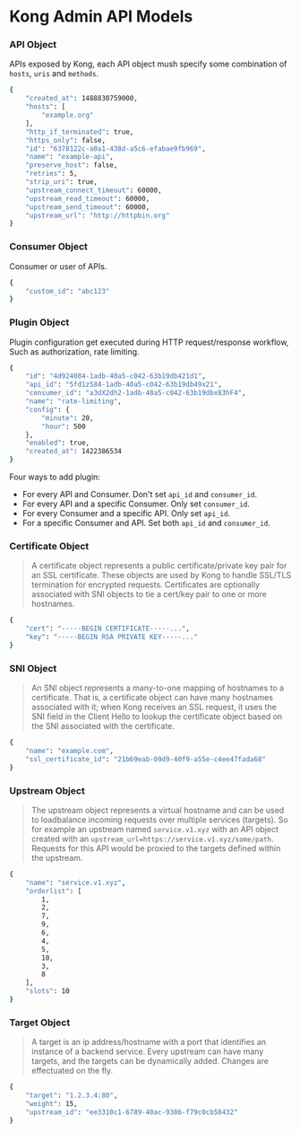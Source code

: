 # Kong Admin API Models

### API Object

APIs exposed by Kong, each API object mush specify some combination of `hosts`, `uris` and `methods`.

```bash
{
    "created_at": 1488830759000,
    "hosts": [
        "example.org"
    ],
    "http_if_terminated": true,
    "https_only": false,
    "id": "6378122c-a0a1-438d-a5c6-efabae9fb969",
    "name": "example-api",
    "preserve_host": false,
    "retries": 5,
    "strip_uri": true,
    "upstream_connect_timeout": 60000,
    "upstream_read_timeout": 60000,
    "upstream_send_timeout": 60000,
    "upstream_url": "http://httpbin.org"
}
```

### Consumer Object

Consumer or user of APIs.

```bash
{
    "custom_id": "abc123"
}
```

### Plugin Object

Plugin configuration get executed during HTTP request/response workflow, Such as authorization, rate limiting.

```bash
{
    "id": "4d924084-1adb-40a5-c042-63b19db421d1",
    "api_id": "5fd1z584-1adb-40a5-c042-63b19db49x21",
    "consumer_id": "a3dX2dh2-1adb-40a5-c042-63b19dbx83hF4",
    "name": "rate-limiting",
    "config": {
        "minute": 20,
        "hour": 500
    },
    "enabled": true,
    "created_at": 1422386534
}
```

Four ways to add plugin:

- For every API and Consumer. Don't set `api_id` and `consumer_id`.
- For every API and a specific Consumer. Only set `consumer_id`.
- For every Consumer and a specific API. Only set `api_id`.
- For a specific Consumer and API. Set both `api_id` and `consumer_id`.


### Certificate Object

> A certificate object represents a public certificate/private key pair for an SSL certificate. These objects are used by Kong to handle SSL/TLS termination for encrypted requests. Certificates are optionally associated with SNI objects to tie a cert/key pair to one or more hostnames.

```bash
{
    "cert": "-----BEGIN CERTIFICATE-----...",
    "key": "-----BEGIN RSA PRIVATE KEY-----..."
}
```

### SNI Object

> An SNI object represents a many-to-one mapping of hostnames to a certificate. That is, a certificate object can have many hostnames associated with it; when Kong receives an SSL request, it uses the SNI field in the Client Hello to lookup the certificate object based on the SNI associated with the certificate.

```bash
{
    "name": "example.com",
    "ssl_certificate_id": "21b69eab-09d9-40f9-a55e-c4ee47fada68"
}
```

### Upstream Object

> The upstream object represents a virtual hostname and can be used to loadbalance incoming requests over multiple services (targets). So for example an upstream named `service.v1.xyz` with an API object created with an `upstream_url=https://service.v1.xyz/some/path`. Requests for this API would be proxied to the targets defined within the upstream.

```bash
{
    "name": "service.v1.xyz",
    "orderlist": [
        1,
        2,
        7,
        9,
        6,
        4,
        5,
        10,
        3,
        8
    ],
    "slots": 10
}
```

### Target Object

> A target is an ip address/hostname with a port that identifies an instance of a backend service. Every upstream can have many targets, and the targets can be dynamically added. Changes are effectuated on the fly.

```bash
{
    "target": "1.2.3.4:80",
    "weight": 15,
    "upstream_id": "ee3310c1-6789-40ac-9386-f79c0cb58432"
}
```

